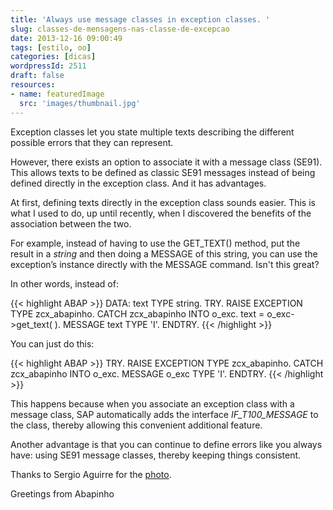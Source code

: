 ```yaml
---
title: 'Always use message classes in exception classes. '
slug: classes-de-mensagens-nas-classe-de-excepcao
date: 2013-12-16 09:00:49
tags: [estilo, oo]
categories: [dicas]
wordpressId: 2511
draft: false
resources:
- name: featuredImage
  src: 'images/thumbnail.jpg'
---
```

Exception classes let you state multiple texts describing the different possible errors that they can represent.

However, there exists an option to associate it with a message class (SE91). This allows texts to be defined as classic SE91 messages instead of being defined directly in the exception class. And it has advantages.

<!--more-->

At first, defining texts directly in the exception class sounds easier. This is what I used to do, up until recently, when I discovered the benefits of the association between the two.

For example, instead of having to use the GET_TEXT() method, put the result in a _string_ and then doing a MESSAGE of this string, you can use the exception’s instance directly with the MESSAGE command. Isn't this great?

In other words, instead of:


{{< highlight ABAP >}}
DATA: text TYPE string.
TRY.
    RAISE EXCEPTION TYPE zcx_abapinho.
  CATCH zcx_abapinho INTO o_exc.
    text = o_exc->get_text( ).
    MESSAGE text TYPE 'I'.
ENDTRY.
{{< /highlight >}}

You can just do this:


{{< highlight ABAP >}}
TRY.
    RAISE EXCEPTION TYPE zcx_abapinho.
  CATCH zcx_abapinho INTO o_exc.
    MESSAGE o_exc TYPE 'I'.
ENDTRY.
{{< /highlight >}}

This happens because when you associate an exception class with a message class, SAP automatically adds the interface _IF_T100_MESSAGE_ to the class, thereby allowing this convenient additional feature.

Another advantage is that you can continue to define errors like you always have: using SE91 message classes, thereby keeping things consistent.

Thanks to Sergio Aguirre for the [photo][1].

Greetings from Abapinho

   [1]: http://www.flickr.com/photos/sergiodjt/3928105188/
